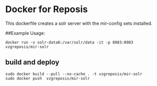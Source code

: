 # Docker for Reposis
This dockerfile creates a solr server with the mir-config sets installed. 

##Example Usage:
```
docker run -v solr-data6:/var/solr/data -it -p 8983:8983 vzgreposis/mir-solr
```

## build and deploy
```
sudo docker build --pull --no-cache . -t vzgreposis/mir-solr
sudo docker push  vzgreposis/mir-solr
```
